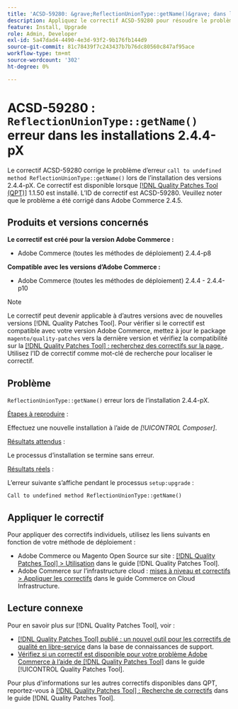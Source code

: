 ```yaml
---
title: 'ACSD-59280: &grave;ReflectionUnionType::getName()&grave; dans les installations 2.4.4-pX'
description: Appliquez le correctif ACSD-59280 pour résoudre le problème Adobe Commerce où l’erreur "call to undefined method ReflectionUnionType::getName()" survient lors de l’installation des versions 2.4.4-pX.
feature: Install, Upgrade
role: Admin, Developer
exl-id: 5a47dad4-4490-4e3d-93f2-9b176fb144d9
source-git-commit: 81c78439f7c243437b7b76dc80560c847af95ace
workflow-type: tm+mt
source-wordcount: '302'
ht-degree: 0%

---
```


# ACSD-59280 : `ReflectionUnionType::getName()` erreur dans les installations 2.4.4-pX

Le correctif ACSD-59280 corrige le problème d’erreur `call to undefined method ReflectionUnionType::getName()` lors de l’installation des versions 2.4.4-pX. Ce correctif est disponible lorsque [[!DNL Quality Patches Tool (QPT)]](https://experienceleague.adobe.com/en/docs/commerce-knowledge-base/kb/announcements/commerce-announcements/magento-quality-patches-released-new-tool-to-self-serve-quality-patches) 1.1.50 est installé. L’ID de correctif est ACSD-59280. Veuillez noter que le problème a été corrigé dans Adobe Commerce 2.4.5.

## Produits et versions concernés

**Le correctif est créé pour la version Adobe Commerce :**

* Adobe Commerce (toutes les méthodes de déploiement) 2.4.4-p8

**Compatible avec les versions d’Adobe Commerce :**

* Adobe Commerce (toutes les méthodes de déploiement) 2.4.4 - 2.4.4-p10

>[!NOTE]
>
>Le correctif peut devenir applicable à d’autres versions avec de nouvelles versions [!DNL Quality Patches Tool]. Pour vérifier si le correctif est compatible avec votre version Adobe Commerce, mettez à jour le package `magento/quality-patches` vers la dernière version et vérifiez la compatibilité sur la [[!DNL Quality Patches Tool] : recherchez des correctifs sur la page ](https://experienceleague.adobe.com/tools/commerce-quality-patches/index.html). Utilisez l’ID de correctif comme mot-clé de recherche pour localiser le correctif.

## Problème

`ReflectionUnionType::getName()` erreur lors de l’installation 2.4.4-pX.

<u>Étapes à reproduire</u> :

Effectuez une nouvelle installation à l’aide de *[!UICONTROL Composer]*.

<u>Résultats attendus</u> :

Le processus d’installation se termine sans erreur.

<u>Résultats réels</u> :

L’erreur suivante s’affiche pendant le processus `setup:upgrade` :

`Call to undefined method ReflectionUnionType::getName()`

## Appliquer le correctif

Pour appliquer des correctifs individuels, utilisez les liens suivants en fonction de votre méthode de déploiement :

* Adobe Commerce ou Magento Open Source sur site : [[!DNL Quality Patches Tool] > Utilisation](/help/tools/quality-patches-tool/usage.md) dans le guide [!DNL Quality Patches Tool].
* Adobe Commerce sur l’infrastructure cloud : [mises à niveau et correctifs > Appliquer les correctifs](https://experienceleague.adobe.com/docs/commerce-cloud-service/user-guide/develop/upgrade/apply-patches.html) dans le guide Commerce on Cloud Infrastructure.

## Lecture connexe

Pour en savoir plus sur [!DNL Quality Patches Tool], voir :

* [[!DNL Quality Patches Tool] publié : un nouvel outil pour les correctifs de qualité en libre-service](https://experienceleague.adobe.com/en/docs/commerce-knowledge-base/kb/announcements/commerce-announcements/magento-quality-patches-released-new-tool-to-self-serve-quality-patches) dans la base de connaissances de support.
* [Vérifiez si un correctif est disponible pour votre problème Adobe Commerce à l’aide de  [!DNL Quality Patches Tool]](/help/tools/quality-patches-tool/patches-available-in-qpt/check-patch-for-magento-issue-with-magento-quality-patches.md) dans le guide [!UICONTROL Quality Patches Tool].


Pour plus d&#39;informations sur les autres correctifs disponibles dans QPT, reportez-vous à [[!DNL Quality Patches Tool] : Recherche de correctifs](https://experienceleague.adobe.com/tools/commerce-quality-patches/index.html) dans le guide [!DNL Quality Patches Tool].
